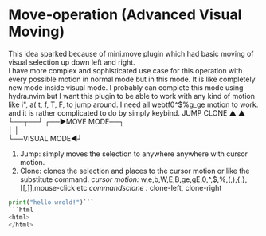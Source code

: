 Move-operation (Advanced Visual Moving)
========================================

This idea sparked because of mini.move plugin which had basic moving of visual selection up down left and right.  
I have more complex and sophisticated use case for this operation with every possible motion in normal mode but in this mode. 
It is like completely new mode inside visual mode. I probably can complete this mode using hydra.nvim but
I want this plugin to be able to work with any kind of motion like i", a( t, f, T, F, to jump around.
I need all webtf0^$%g_ge motion to work. and it is rather complicated to do by simply keybind.
          JUMP  CLONE
            ▲     ▲
            └──┬──┘
        ┌──►MOVE MODE──┐        
        │              │    
        └──VISUAL MODE◄┘    
1. Jump:  simply moves the selection to anywhere anywhere with cursor motion. 
2. Clone: clones the selection and places to the cursor motion or like the substitute command.
*cursor motion:* w,e,b,W,E,B,ge,gE,0,^,$,%,(,),{,},[[,]],mouse-click etc
*commandsclone :* clone-left, clone-right


```python
print("hello wrold!")```
```html
<html>
</html>
```
